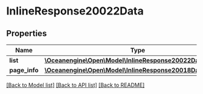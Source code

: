 # InlineResponse20022Data

## Properties
Name | Type | Description | Notes
------------ | ------------- | ------------- | -------------
**list** | [**\Oceanengine\Open\Model\InlineResponse20022DataList[]**](InlineResponse20022DataList.md) |  | 
**page_info** | [**\Oceanengine\Open\Model\InlineResponse20018DataPageInfo**](InlineResponse20018DataPageInfo.md) |  | 

[[Back to Model list]](../README.md#documentation-for-models) [[Back to API list]](../README.md#documentation-for-api-endpoints) [[Back to README]](../README.md)


